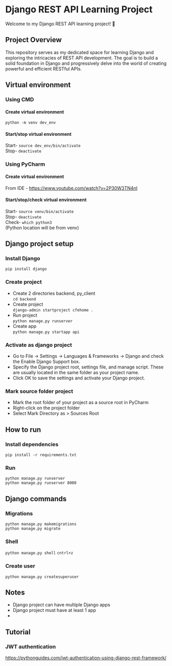 # Django REST API Learning Project
Welcome to my Django REST API learning project! 🚀

## Project Overview
This repository serves as my dedicated space for learning Django and exploring the intricacies of REST API development. The goal is to build a solid foundation in Django and progressively delve into the world of creating powerful and efficient RESTful APIs.

## Virtual environment

### Using CMD

#### Create virtual environment
`python -m venv dev_env`

####  Start/stop virtual environment
Start- `source dev_env/bin/activate`  
Stop- `deactivate`

### Using PyCharm

#### Create virtual environment
From IDE - https://www.youtube.com/watch?v=2P30W3TN4nI

####  Start/stop/check virtual environment
Start- `source venv/bin/activate`  
Stop- `deactivate`  
Check- `which python3`  
(Python location will be from venv) 

## Django project setup

### Install Django
`pip install django`

### Create project
- Create 2 directories backend, py_client  
`cd backend`
- Create project  
`django-admin startproject cfehome .`
- Run project  
`python manage.py runserver`
- Create app  
`python manage.py startapp api`

### Activate as django project
- Go to File -> Settings -> Languages & Frameworks -> Django and check the Enable Django Support box.
- Specify the Django project root, settings file, and manage script. These are usually located in the same folder as your project name.
- Click OK to save the settings and activate your Django project.

### Mark source folder project
- Mark the root folder of your project as a source root in PyCharm
- Right-click on the project folder
- Select Mark Directory as > Sources Root


## How to run
### Install dependencies
`pip install -r requirements.txt`

### Run
`python manage.py runserver`  
`python manage.py runserver 8000`

## Django commands

### Migrations
`python manage.py makemigrations`  
`python manage.py migrate`

### Shell
`python manage.py shell`
`cntrl+z`

### Create user
`python manage.py createsuperuser`

##  Notes
- Django project can have multiple Django apps
- Django project must have at least 1 app
- 


##  Tutorial
### JWT authentication
https://pythonguides.com/jwt-authentication-using-django-rest-framework/

